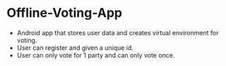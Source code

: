 # Offline-Voting-App
####
 * Android app that stores user data and creates virtual environment for voting.
 * User can register and given a unique id.
 * User can only vote for 1 party and can only vote once.
